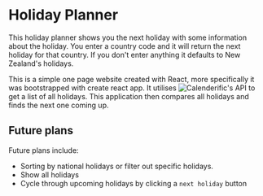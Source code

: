 # Holiday Planner

This holiday planner shows you the next holiday with some information about the holiday. You enter a country code and it will return the next holiday for that country. If you don't enter anything it defaults to New Zealand's holidays. 

This is a simple one page website created with React, more specifically it was bootstrapped with create react app. It utilises ![Calenderific's](https://calendarific.com/api-documentation) API to get a list of all holidays. This application then compares all holidays and finds the next one coming up. 

## Future plans

Future plans include:
- Sorting by national holidays or filter out specific holidays.
- Show all holidays
- Cycle through upcoming holidays by clicking a `next holiday` button
